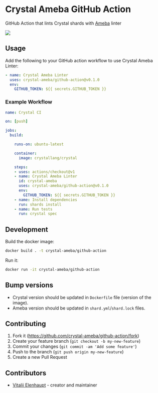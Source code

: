 # Crystal Ameba GitHub Action

GitHub Action that lints Crystal shards with [Ameba](https://github.com/crystal-ameba/ameba) linter

![](https://github.com/crystal-ameba/github-action/raw/master/assets/sample.png)

## Usage

Add the following to your GitHub action workflow to use Crystal Ameba Linter:

``` yaml
- name: Crystal Ameba Linter
  uses: crystal-ameba/github-action@v0.1.0
  env:
    GITHUB_TOKEN: ${{ secrets.GITHUB_TOKEN }}
```

### Example Workflow

``` yaml
name: Crystal CI

on: [push]

jobs:
  build:

    runs-on: ubuntu-latest

    container:
      image: crystallang/crystal

    steps:
    - uses: actions/checkout@v1
    - name: Crystal Ameba Linter
      id: crystal-ameba
      uses: crystal-ameba/github-action@v0.1.0
      env:
        GITHUB_TOKEN: ${{ secrets.GITHUB_TOKEN }}
    - name: Install dependencies
      run: shards install
    - name: Run tests
      run: crystal spec
```

## Development

Build the docker image:

```sh
docker build . -t crystal-ameba/github-action
```

Run it:

```sh
docker run -it crystal-ameba/github-action
```

## Bump versions

* Crystal version should be updated in `Dockerfile` file (version of the image).
* Ameba version should be updated in `shard.yml`/`shard.lock` files.

## Contributing

1. Fork it (<https://github.com/crystal-ameba/github-action/fork>)
2. Create your feature branch (`git checkout -b my-new-feature`)
3. Commit your changes (`git commit -am 'Add some feature'`)
4. Push to the branch (`git push origin my-new-feature`)
5. Create a new Pull Request

## Contributors

- [Vitalii Elenhaupt](https://github.com/veelenga) - creator and maintainer
